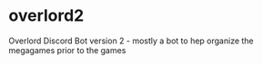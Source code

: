 # overlord2
Overlord Discord Bot version 2 - mostly a bot to hep organize the megagames prior to the games
